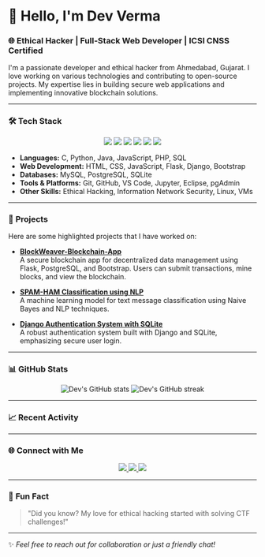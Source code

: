 # 👋 Hello, I'm Dev Verma 

### 🌐 Ethical Hacker | Full-Stack Web Developer | ICSI CNSS Certified

I'm a passionate developer and ethical hacker from Ahmedabad, Gujarat. I love working on various technologies and contributing to open-source projects. My expertise lies in building secure web applications and implementing innovative blockchain solutions.

---

### 🛠️ **Tech Stack**

<p align="center">
  <img src="https://img.shields.io/badge/Code-Python-informational?style=flat&logo=python&logoColor=white&color=2bbc8a"/>
  <img src="https://img.shields.io/badge/Code-C%20-informational?style=flat&logo=c&logoColor=white&color=2bbc8a"/>
  <img src="https://img.shields.io/badge/Code-JavaScript-informational?style=flat&logo=javascript&logoColor=white&color=2bbc8a"/>
  <img src="https://img.shields.io/badge/Framework-Flask-informational?style=flat&logo=flask&logoColor=white&color=2bbc8a"/>
  <img src="https://img.shields.io/badge/Tools-Git-informational?style=flat&logo=git&logoColor=white&color=2bbc8a"/>
  <img src="https://img.shields.io/badge/Database-PostgreSQL-informational?style=flat&logo=postgresql&logoColor=white&color=2bbc8a"/>
</p>

- **Languages:** C, Python, Java, JavaScript, PHP, SQL
- **Web Development:** HTML, CSS, JavaScript, Flask, Django, Bootstrap
- **Databases:** MySQL, PostgreSQL, SQLite
- **Tools & Platforms:** Git, GitHub, VS Code, Jupyter, Eclipse, pgAdmin
- **Other Skills:** Ethical Hacking, Information Network Security, Linux, VMs

---

### 🚀 **Projects**

Here are some highlighted projects that I have worked on:

- **[BlockWeaver-Blockchain-App](https://github.com/dkv204p/BlockWeaver-Blockchain-App)**  
  A secure blockchain app for decentralized data management using Flask, PostgreSQL, and Bootstrap. Users can submit transactions, mine blocks, and view the blockchain.

- **[SPAM-HAM Classification using NLP](https://github.com/dkv204p/SPAM-HAM-Classification-using-NLP)**  
  A machine learning model for text message classification using Naive Bayes and NLP techniques.

- **[Django Authentication System with SQLite](https://github.com/dkv204p/django-authentication-system-using-sqlite)**  
  A robust authentication system built with Django and SQLite, emphasizing secure user login.

---

### 📊 **GitHub Stats**

<p align="center">
  <img src="https://github-readme-stats.vercel.app/api?username=dkv204p&show_icons=true&theme=radical" alt="Dev's GitHub stats"/>
  <img src="https://github-readme-streak-stats.herokuapp.com/?user=dkv204p&theme=radical" alt="Dev's GitHub streak"/>
</p>

---

### 📈 **Recent Activity**

<!--START_SECTION:activity-->
<!--END_SECTION:activity-->

---

### 🌐 **Connect with Me**

<p align="center">
  <a href="https://www.linkedin.com/in/devkkverma/" target="_blank">
    <img src="https://img.shields.io/badge/LinkedIn-Dev%20Verma-blue?style=flat&logo=linkedin"/>
  </a>
  <a href="mailto:devverma.tech2026@gmail.com">
    <img src="https://img.shields.io/badge/Email-devverma.tech2026%40gmail.com-red?style=flat&logo=gmail&logoColor=white"/>
  </a>
  <a href="https://www.instagram.com/dev_v.11/" target="_blank">
    <img src="https://img.shields.io/badge/Instagram-%40your_instagram_username-E4405F?style=flat&logo=instagram&logoColor=white"/>
  </a>
</p>

---

### 🎨 **Fun Fact**

> "Did you know? My love for ethical hacking started with solving CTF challenges!"

---

✨ _Feel free to reach out for collaboration or just a friendly chat!_
